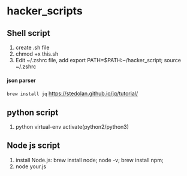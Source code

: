 # hacker_scripts
## Shell script
1. create .sh file
2. chmod +x this.sh
3. Edit ~/.zshrc file, add export PATH=$PATH:~/hacker_script; source ~/.zshrc

#### json parser 
`brew install jq`
https://stedolan.github.io/jq/tutorial/

## python script
1. python virtual-env activate(python2/python3)

## Node js script
1. install Node.js: brew install node; node -v; brew install npm;
2. node your.js
